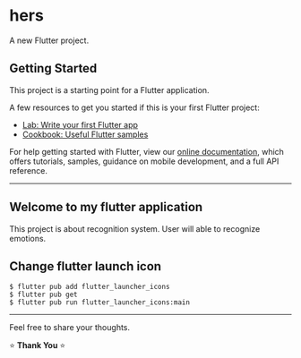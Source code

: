 # hers

A new Flutter project.

## Getting Started

This project is a starting point for a Flutter application.

A few resources to get you started if this is your first Flutter project:

- [Lab: Write your first Flutter app](https://flutter.dev/docs/get-started/codelab)
- [Cookbook: Useful Flutter samples](https://flutter.dev/docs/cookbook)

For help getting started with Flutter, view our
[online documentation](https://flutter.dev/docs), which offers tutorials,
samples, guidance on mobile development, and a full API reference.

---

## **Welcome to  my flutter application**

This project is about recognition system. User will able to recognize emotions.


## Change flutter launch icon
```
$ flutter pub add flutter_launcher_icons  
$ flutter pub get
$ flutter pub run flutter_launcher_icons:main
```
---

Feel free to share your thoughts.

⭐ **Thank You** ⭐ 
